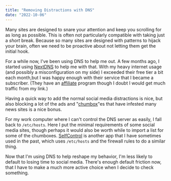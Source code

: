 ```yaml
---
title: "Removing Distractions with DNS"
date: "2022-10-06"
---
```


Many sites are designed to snare your attention and keep you scrolling for as long as possible. This is often not particularly compatible with taking just a _short_ break. Because so many sites are designed with patterns to hijack your brain, often we need to be proactive about not letting them get the initial hook.

For a while now, I've been using DNS to help me out. A few months ago, I started using [NextDNS] to help me with that. With my heavy internet usage (and possibly a misconfiguration on my side) I exceeded their free tier a bit each month,but I was happy enough with their service that I became a subscriber. (They have an [affiliate] program though I doubt I would get much traffic from my link.)

Having a quick way to add the normal social media distractions is nice, but also blocking a lot of the ads and "[chumbox]"es that have infested many news sites is a nice bonus.

For my work computer where I can't control the DNS server as easily, I fall back to `/etc/hosts`. Here I put the minimal requirements of some social media sites, though perhaps it would also be worth while to import a list for some of the chumboxes. [SelfControl] is another app that I have sometimes used in the past, which uses `/etc/hosts` and the firewall rules to do a similar thing.

Now that I'm using DNS to help reshape my behavior, I'm less likely to default to losing time to social media. There's enough default friction now, that I have to make a much more active choice when I decide to check something.

[nextdns]: https://nextdns.io/
[affiliate]: https://nextdns.io/?from=jrzuaj5d
[selfcontrol]: https://selfcontrolapp.com/
[chumbox]: https://en.wikipedia.org/wiki/Chumbox

